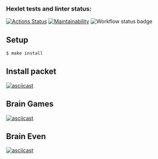 ### Hexlet tests and linter status:
[![Actions Status](https://github.com/echnaya-p/frontend-project-lvl1/workflows/hexlet-check/badge.svg)](https://github.com/echnaya-p/frontend-project-lvl1/actions)
[![Maintainability](https://api.codeclimate.com/v1/badges/a99a88d28ad37a79dbf6/maintainability)](https://codeclimate.com/github/codeclimate/codeclimate/maintainability)
![Workflow status badge](https://github.com/echnaya-p/frontend-project-lvl1/workflows/Super-Linter/badge.svg)

## Setup
```sh
$ make install
```
## Install packet
[![asciicast](https://asciinema.org/a/QA4UXAcdHgpxLfrWtDjbSe5hZ.svg)](https://asciinema.org/a/QA4UXAcdHgpxLfrWtDjbSe5hZ)

## Brain Games
[![asciicast](https://asciinema.org/a/skDG3YeFfsyAwOi7PcNdvBE5S.svg)](https://asciinema.org/a/skDG3YeFfsyAwOi7PcNdvBE5S)

## Brain Even
[![asciicast](https://asciinema.org/a/zp5YgXqt1YRCuR7KvUYOJfPkJ.svg)](https://asciinema.org/a/zp5YgXqt1YRCuR7KvUYOJfPkJ)
